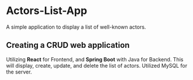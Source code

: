 # Actors-List-App
A simple application to display a list of well-known actors.

## Creating a CRUD web application
Utilizing **React** for Frontend, and **Spring Boot** with Java for Backend. This will display, create, update, and delete the list of actors. Utilized MySQL for the server.
